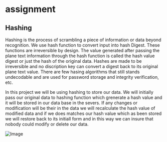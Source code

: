 # assignment

## Hashing
Hashing is the process of scrambling a piece of information or data beyond recognition. We use hash function to convert input into hash Digest. These functions are irreversible by design. The value generated after passing the plane text information through the hash function is called the hash value digest or just the hash of the original data.  Hashes are made to be irreversible and no discription key can convert a digest back to its original plane text value. There are few hasing algorithms that still stands undecodable and are used for password storage and integrity verification, etc. 

In this project we will be using hashing to store our data. We will initially pass our original data to hashing function which grenerate a hash value and it will be stored in our data base in the severs. If any changes or modification will be their in the data we will recalculate the hash value of modified data and if we does matches our hash value which as been stored we will restore back to its initiall form and in this way we can insure that nobody could modify or delete our data. 

![Image](https://user-images.githubusercontent.com/49563140/136780339-4bc8e5cb-7bbd-4be9-85e4-ed3b8a0d7f67.png)
